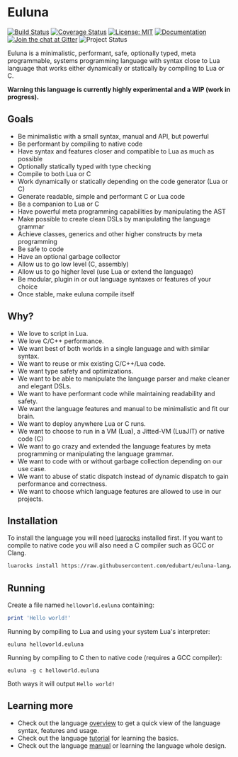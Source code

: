 # Euluna

[![Build Status](https://travis-ci.org/edubart/euluna-lang.svg?branch=master)](https://travis-ci.org/edubart/euluna-lang)
[![Coverage Status](https://coveralls.io/repos/github/edubart/euluna-lang/badge.svg?branch=master)](https://coveralls.io/github/edubart/euluna-lang?branch=master)
[![License: MIT](https://img.shields.io/badge/License-MIT-blue.svg?label=license)](https://opensource.org/licenses/MIT)
[![Documentation](https://img.shields.io/website/https/edubart.github.io/euluna-lang.svg?label=docs&color=blue)](https://edubart.github.io/euluna-lang/overview/)
[![Join the chat at Gitter](https://badges.gitter.im/euluna-lang/Lobby.svg)](https://gitter.im/euluna-lang/Lobby?utm_source=badge&utm_medium=badge&utm_campaign=pr-badge&utm_content=badge)
![Project Status](https://img.shields.io/badge/status-experimental-red.svg)

Euluna is a minimalistic, performant, safe, optionally typed, meta programmable,
systems programming language with syntax close to Lua language that works
either dynamically or statically by compiling to Lua or C.

**Warning this language is currently highly experimental and a WIP (work in progress).**

## Goals

* Be minimalistic with a small syntax, manual and API, but powerful
* Be performant by compiling to native code
* Have syntax and features closer and compatible to Lua as much as possible
* Optionally statically typed with type checking
* Compile to both Lua or C
* Work dynamically or statically depending on the code generator (Lua or C)
* Generate readable, simple and performant C or Lua code
* Be a companion to Lua or C
* Have powerful meta programming capabilities by manipulating the AST
* Make possible to create clean DSLs by manipulating the language grammar
* Achieve classes, generics and other higher constructs by meta programming
* Be safe to code
* Have an optional garbage collector
* Allow us to go low level (C, assembly)
* Allow us to go higher level (use Lua or extend the language)
* Be modular, plugin in or out language syntaxes or features of your choice
* Once stable, make euluna compile itself

## Why?

* We love to script in Lua.
* We love C/C++ performance.
* We want best of both worlds in a single language and with similar syntax.
* We want to reuse or mix existing C/C++/Lua code.
* We want type safety and optimizations.
* We want to be able to manipulate the language parser and make cleaner and elegant DSLs.
* We want to have performant code while maintaining readability and safety.
* We want the language features and manual to be minimalistic and fit our brain.
* We want to deploy anywhere Lua or C runs.
* We want to choose to run in a VM (Lua), a Jitted-VM (LuaJIT) or native code (C)
* We want to go crazy and extended the language features by meta programming or manipulating the language grammar.
* We want to code with or without garbage collection depending on our use case.
* We want to abuse of static dispatch instead of dynamic dispatch to gain performance and correctness.
* We want to choose which language features are allowed to use in our projects.

## Installation

To install the language you will need [luarocks](https://luarocks.org/) installed first.
If you want to compile to native code you will also need a C compiler such as GCC or Clang.

```bash
luarocks install https://raw.githubusercontent.com/edubart/euluna-lang/master/rockspec/euluna-dev-1.rockspec
```

## Running

Create a file named `helloworld.euluna` containing:

```lua
print 'Hello world!'
```

Running by compiling to Lua and using your system Lua's interpreter:
```shell
euluna helloworld.euluna
```

Running by compiling to C then to native code (requires a GCC compiler):
```shell
euluna -g c helloworld.euluna
```

Both ways it will output  ```Hello world!```

## Learning more

* Check out the language [overview](https://edubart.github.io/euluna-lang/overview/)
to get a quick view of the language syntax, features and usage.
* Check out the language [tutorial](https://edubart.github.io/euluna-lang/tutorial/)
for learning the basics.
* Check out the language [manual](https://edubart.github.io/euluna-lang/manual/)
or learning the language whole design.
